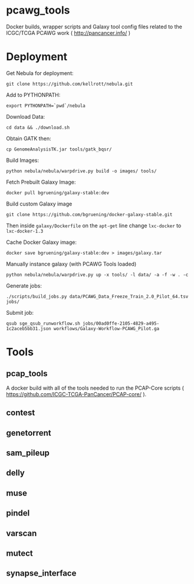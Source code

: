 pcawg_tools
===========

Docker builds, wrapper scripts and Galaxy tool config files related to the ICGC/TCGA PCAWG work ( http://pancancer.info/ )


Deployment
==========


Get Nebula for deployment:
```
git clone https://github.com/kellrott/nebula.git
```


Add to PYTHONPATH:
```
export PYTHONPATH=`pwd`/nebula
```

Download Data:
```
cd data && ./download.sh
```

Obtain GATK then:
```
cp GenomeAnalysisTK.jar tools/gatk_bqsr/
```

Build Images:
```
python nebula/nebula/warpdrive.py build -o images/ tools/
```

Fetch Prebuilt Galaxy Image:
```
docker pull bgruening/galaxy-stable:dev
```

Build custom Galaxy image
```
git clone https://github.com/bgruening/docker-galaxy-stable.git
```
Then inside `galaxy/Dockerfile` on the `apt-get` line change `lxc-docker` to `lxc-docker-1.3`


Cache Docker Galaxy image:
```
docker save bgruening/galaxy-stable:dev > images/galaxy.tar
```

Manually instance galaxy (with PCAWG Tools loaded)
```
python nebula/nebula/warpdrive.py up -x tools/ -l data/ -a -f -w . -c
```

Generate jobs:
```
./scripts/build_jobs.py data/PCAWG_Data_Freeze_Train_2.0_Pilot_64.tsv jobs/
```


Submit job:
```
qsub sge_qsub_runworkflow.sh jobs/00ad0ffe-2105-4829-a495-1c2aceb5bb31.json workflows/Galaxy-Workflow-PCAWG_Pilot.ga
```

Tools
====


pcap_tools
----------
A docker build with all of the tools needed to run the PCAP-Core scripts ( https://github.com/ICGC-TCGA-PanCancer/PCAP-core/ ).

contest
-------

genetorrent
-----------

sam_pileup
----------

delly
-----

muse
----

pindel
------

varscan
-------

mutect
------

synapse_interface
-----------------
